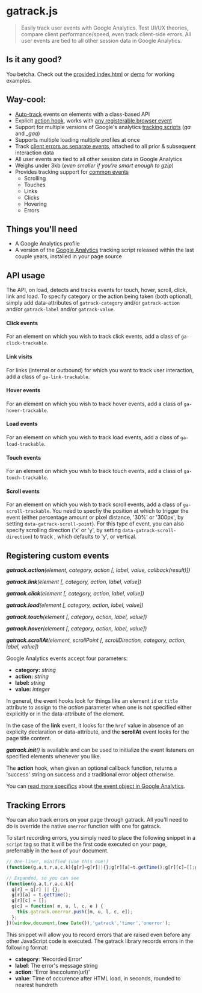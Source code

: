 # gatrack.js

> Easily track user events with Google Analytics. Test UI/UX theories, compare client performance/speed, even track client-side errors. All user events are tied to all other session data in Google Analytics.

## Is it any good?

You betcha. Check out the [provided index.html](https://github.com/jbckmn/gatrack.js/blob/master/index.html) or [demo](http://gatrack.andjosh.com) for working examples.

## Way-cool:

- [Auto-track](#api-usage) events on elements with a class-based API
- Explicit [action hook](#registering-custom-events), works with [any registerable browser event](https://developer.mozilla.org/en-US/docs/Web/Reference/Events) 
- Support for multiple versions of Google's analytics [tracking scripts](#things-youll-need) (_ga_ and *_gaq*)
- Supports multiple loading multiple profiles at once
- Track [client errors as separate events](#tracking-erros), attached to all prior & subsequent interaction data
- All user events are tied to all other session data in Google Analytics
- Weighs under 3kb (_even smaller if you're smart enough to gzip_)
- Provides tracking support for [common events](#api-usage)
  - Scrolling
  - Touches
  - Links
  - Clicks
  - Hovering
  - Errors

## Things you'll need

- A Google Analytics profile
- A version of the [Google Analytics](http://www.google.com/analytics/) tracking script released within the last couple years, installed in your page source

## API usage

The API, on load, detects and tracks events for touch, hover, scroll, click, link and load. To specify category or the action being taken (both optional), simply add data-attributes of `gatrack-category` and/or `gatrack-action` and/or `gatrack-label` and/or `gatrack-value`.

#### Click events

For an element on which you wish to track click events, add a class of `ga-click-trackable`.

#### Link visits

For links (internal or outbound) for which you want to track user interaction, add a class of `ga-link-trackable`.

#### Hover events

For an element on which you wish to track hover events, add a class of `ga-hover-trackable`.

#### Load events

For an element on which you wish to track load events, add a class of `ga-load-trackable`.

#### Touch events

For an element on which you wish to track touch events, add a class of `ga-touch-trackable`.

#### Scroll events

For an element on which you wish to track scroll events, add a class of `ga-scroll-trackable`. You need to specfiy the position at which to trigger the event (either percentage amount or pixel distance, '30%' or '300px', by setting `data-gatrack-scroll-point`). For this type of event, you can also specify scrolling direction ('x' or 'y', by setting `data-gatrack-scroll-direction`) to track , which defaults to 'y', or vertical.

## Registering custom events

*__gatrack.action__(element, category, action [, label, value, callback(result)])*

*__gatrack.link__(element [, category, action, label, value])*

*__gatrack.click__(element [, category, action, label, value])*

*__gatrack.load__(element [, category, action, label, value])*

*__gatrack.touch__(element [, category, action, label, value])*

*__gatrack.hover__(element [, category, action, label, value])*

*__gatrack.scrollAt__(element, scrollPoint [, scrollDirection, category, action, label, value])*

Google Analytics events accept four parameters:
- __category:__ _string_
- __action:__ _string_
- __label:__ _string_
- __value:__ _integer_

In general, the event hooks look for things like an element `id` or `title` attribute to assign to the _action_ parameter when one is not specified either explicitly or in the data-attribute of the element.

In the case of the __link__ event, it looks for the `href` value in absence of an explicity declaration or data-attribute, and the __scrollAt__ event looks for the page title content.

*__gatrack.init__()* is available and can be used to initialize the event listeners on specified elements whenever you like.

The __action__ hook, when given an optional callback function, returns a 'success' string on success and a traditional error object otherwise.

You can [read more specifics](https://developers.google.com/analytics/devguides/collection/analyticsjs/events) about [the event object in Google Analytics](https://developers.google.com/analytics/devguides/collection/gajs/eventTrackerGuide).

## Tracking Errors

You can also track errors on your page through gatrack. All you'll need to do is override the native `onerror` function with one for gatrack. 

To start recording errors, you simply need to place the following snippet in a `script` tag so that it will be the first code executed on your page, preferrably in the `head` of your document.

```javascript
// One-liner, minified (use this one!)
(function(g,a,t,r,a,c,k){g[r]=g[r]||{};g[r][a]=t.getTime();g[r][c]=[];g[c]=function(m,u,l,c,e){this.gatrack.onerror.push([m,u,l,c,e])}})(window,document,(new Date()),'gatrack','timer','onerror');
```
```javascript
// Expanded, so you can see
(function(g,a,t,r,a,c,k){
  g[r] = g[r] || {};
  g[r][a] = t.getTime();
  g[r][c] = [];
  g[c] = function( m, u, l, c, e ) {
    this.gatrack.onerror.push([m, u, l, c, e]);
  };
})(window,document,(new Date()),'gatrack','timer','onerror');
```

This snippet will allow you to record errors that are raised even before any other JavaScript code is executed. The gatrack library records errors in the following format:
- __category__: 'Recorded Error'
- __label__: The error's message string
- __action__: 'Error line:column(url)'
- __value__: Time of occurence after HTML load, in seconds, rounded to nearest hundreth
